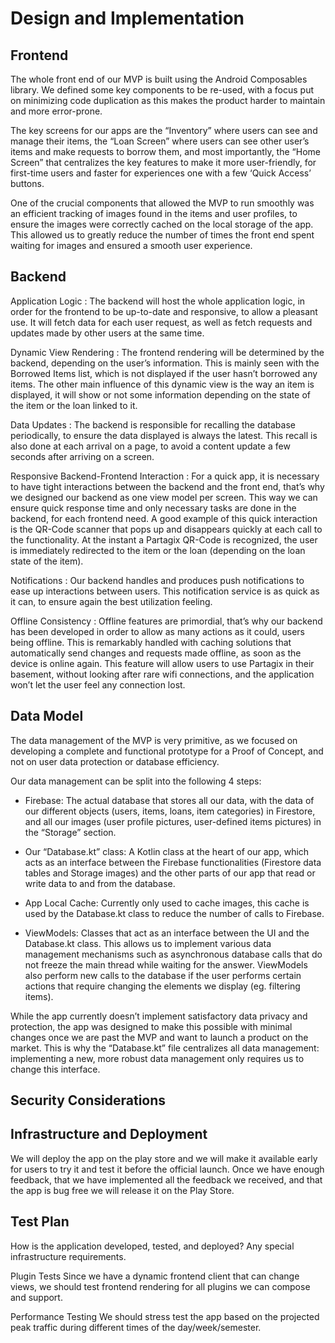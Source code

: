 # Design and Implementation

## Frontend


The whole front end of our MVP is built using the Android Composables library. We defined some key components to be re-used, with a focus put on minimizing code duplication as this makes the product harder to maintain and more error-prone. 

The key screens for our apps are the “Inventory” where users can see and manage their items, the “Loan Screen” where users can see other user’s items and make requests to borrow them, and most importantly, the “Home Screen” that centralizes the key features to make it more user-friendly, for first-time users and faster for experiences one with a few ‘Quick Access’ buttons. 

One of the crucial components that allowed the MVP to run smoothly was an efficient tracking of images found in the items and user profiles, to ensure the images were correctly cached on the local storage of the app. This allowed us to greatly reduce the number of times the front end spent waiting for images and ensured a smooth user experience. 


## Backend
Application Logic : 
The backend will host the whole application logic, in order for the frontend to be up-to-date and responsive, to allow a pleasant use. It will fetch data for each user request, as well as fetch requests and updates made by other users at the same time.

Dynamic View Rendering : 
The frontend rendering will be determined by the backend, depending on the user’s information. This is mainly seen with the Borrowed Items list, which is not displayed if the user hasn’t borrowed any items. The other main influence of this dynamic view is the way an item is displayed, it will show or not some information depending on the state of the item or the loan linked to it.

Data Updates :
The backend is responsible for recalling the database periodically, to ensure the data displayed is always the latest. This recall is also done at each arrival on a page, to avoid a content update a few seconds after arriving on a screen. 

Responsive Backend-Frontend Interaction : 
For a quick app, it is necessary to have tight interactions between the backend and the front end, that’s why we designed our backend as one view model per screen. This way we can ensure quick response time and only necessary tasks are done in the backend, for each frontend need. A good example of this quick interaction is the QR-Code scanner that pops up and disappears quickly at each call to the functionality. At the instant a Partagix QR-Code is recognized, the user is immediately redirected to the item or the loan (depending on the loan state of the item).

Notifications :
Our backend handles and produces push notifications to ease up interactions between users. This notification service is as quick as it can, to ensure again the best utilization feeling.

Offline Consistency :
Offline features are primordial, that’s why our backend has been developed in order to allow as many actions as it could, users being offline. This is remarkably handled with caching solutions that automatically send changes and requests made offline, as soon as the device is online again. This feature will allow users to use Partagix in their basement, without looking after rare wifi connections, and the application won’t let the user feel any connection lost.


## Data Model

The data management of the MVP is very primitive, as we focused on developing a complete and functional prototype for a Proof of Concept, and not on user data protection or database efficiency.

Our data management can be split into the following 4 steps:

- Firebase: The actual database that stores all our data, with the data of our different objects (users, items, loans, item categories) in Firestore, and all our images (user profile pictures, user-defined items pictures) in the “Storage” section.
  
- Our “Database.kt” class: A Kotlin class at the heart of our app, which acts as an interface between the Firebase functionalities (Firestore data tables and Storage images) and the other parts of our app that read or write data to and from the database.
  
- App Local Cache: Currently only used to cache images, this cache is used by the Database.kt class to reduce the number of calls to Firebase.
  
- ViewModels: Classes that act as an interface between the UI and the Database.kt class. This allows us to implement various data management mechanisms such as asynchronous database calls that do not freeze the main thread while waiting for the answer. ViewModels also perform new calls to the database if the user performs certain actions that require changing the elements we display (eg. filtering items). 

While the app currently doesn’t implement satisfactory data privacy and protection, the app was designed to make this possible with minimal changes once we are past the MVP and want to launch a product on the market. This is why the “Database.kt” file centralizes all data management: implementing a new, more robust data management only requires us to change this interface. 


## Security Considerations

## Infrastructure and Deployment

We will deploy the app on the play store and we will make it available early for users to try it and test it before the official launch. Once we have enough feedback, that we have implemented all the feedback we received, and that the app is bug free we will release it on the Play Store.


## Test Plan

How is the application developed, tested, and deployed?
Any special infrastructure requirements.

Plugin Tests Since we have a dynamic frontend client that can change views,
we should test frontend rendering for all plugins we can compose and support.

Performance Testing We should stress test the app based on the projected peak
traffic during different times of the day/week/semester.

